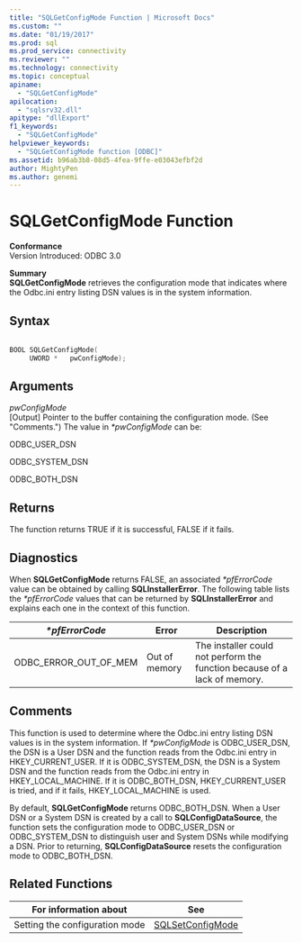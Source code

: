 ```yaml
---
title: "SQLGetConfigMode Function | Microsoft Docs"
ms.custom: ""
ms.date: "01/19/2017"
ms.prod: sql
ms.prod_service: connectivity
ms.reviewer: ""
ms.technology: connectivity
ms.topic: conceptual
apiname: 
  - "SQLGetConfigMode"
apilocation: 
  - "sqlsrv32.dll"
apitype: "dllExport"
f1_keywords: 
  - "SQLGetConfigMode"
helpviewer_keywords: 
  - "SQLGetConfigMode function [ODBC]"
ms.assetid: b96ab3b8-08d5-4fea-9ffe-e03043efbf2d
author: MightyPen
ms.author: genemi
---
```

# SQLGetConfigMode Function
**Conformance**  
 Version Introduced: ODBC 3.0  
  
 **Summary**  
 **SQLGetConfigMode** retrieves the configuration mode that indicates where the Odbc.ini entry listing DSN values is in the system information.  
  
## Syntax  
  
```cpp  
  
BOOL SQLGetConfigMode(  
     UWORD *   pwConfigMode);  
```  
  
## Arguments  
 *pwConfigMode*  
 [Output] Pointer to the buffer containing the configuration mode. (See "Comments.") The value in *\*pwConfigMode* can be:  
  
 ODBC_USER_DSN  
  
 ODBC_SYSTEM_DSN  
  
 ODBC_BOTH_DSN  
  
## Returns  
 The function returns TRUE if it is successful, FALSE if it fails.  
  
## Diagnostics  
 When **SQLGetConfigMode** returns FALSE, an associated *\*pfErrorCode* value can be obtained by calling **SQLInstallerError**. The following table lists the *\*pfErrorCode* values that can be returned by **SQLInstallerError** and explains each one in the context of this function.  
  
|*\*pfErrorCode*|Error|Description|  
|---------------------|-----------|-----------------|  
|ODBC_ERROR_OUT_OF_MEM|Out of memory|The installer could not perform the function because of a lack of memory.|  
  
## Comments  
 This function is used to determine where the Odbc.ini entry listing DSN values is in the system information. If *\*pwConfigMode* is ODBC_USER_DSN, the DSN is a User DSN and the function reads from the Odbc.ini entry in HKEY_CURRENT_USER. If it is ODBC_SYSTEM_DSN, the DSN is a System DSN and the function reads from the Odbc.ini entry in HKEY_LOCAL_MACHINE. If it is ODBC_BOTH_DSN, HKEY_CURRENT_USER is tried, and if it fails, HKEY_LOCAL_MACHINE is used.  
  
 By default, **SQLGetConfigMode** returns ODBC_BOTH_DSN. When a User DSN or a System DSN is created by a call to **SQLConfigDataSource**, the function sets the configuration mode to ODBC_USER_DSN or ODBC_SYSTEM_DSN to distinguish user and System DSNs while modifying a DSN. Prior to returning, **SQLConfigDataSource** resets the configuration mode to ODBC_BOTH_DSN.  
  
## Related Functions  
  
|For information about|See|  
|---------------------------|---------|  
|Setting the configuration mode|[SQLSetConfigMode](../../../odbc/reference/syntax/sqlsetconfigmode-function.md)|
